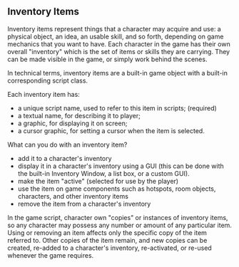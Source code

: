 ## Inventory Items

Inventory items represent things that a character may acquire and use: a physical object, an idea, an usable skill, and so forth, depending on game mechanics that you want to have. Each character in the game has their own overall "inventory" which is the set of items or skills they are carrying. They can be made visible in the game, or simply work behind the scenes.

In technical terms, inventory items are a built-in game object with a built-in corresponding script class.

Each inventory item has:

* a unique script name, used to refer to this item in scripts; (required)
* a textual name, for describing it to player;
* a graphic, for displaying it on screen;
* a cursor graphic, for setting a cursor when the item is selected.

What can you do with an inventory item?
* add it to a character's inventory
* display it in a character's inventory using a GUI (this can be done with the built-in Inventory Window, a list box, or a custom GUI).
* make the item "active" (selected for use by the player)
* use the item  on game components such as hotspots, room objects, characters, and other inventory items
* remove the item from a character's inventory

In the game script, character own "copies" or instances of inventory items, so any character may possess any number or amount of any particular item. Using or removing an item affects only the specific copy of the item referred to. Other copies of the item remain, and new copies can be created, re-added to a character's inventory, re-activated, or re-used whenever the game requires.

